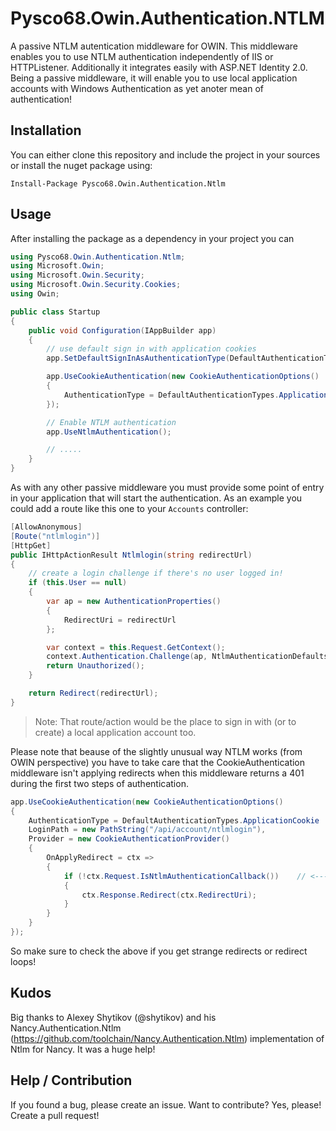 # Pysco68.Owin.Authentication.NTLM

A passive NTLM autentication middleware for OWIN. This middleware enables you to use NTLM authentication independently of IIS or HTTPListener. Additionally it integrates easily with ASP.NET Identity 2.0. Being a passive middleware, it will enable you to use local application accounts with Windows Authentication as yet anoter mean of authentication!

## Installation

You can either clone this repository and include the project in your sources or install the nuget package using:

```
Install-Package Pysco68.Owin.Authentication.Ntlm 
```

## Usage

After installing the package as a dependency in your project you can

```C#
using Pysco68.Owin.Authentication.Ntlm;
using Microsoft.Owin;
using Microsoft.Owin.Security;
using Microsoft.Owin.Security.Cookies;
using Owin;

public class Startup
{
	public void Configuration(IAppBuilder app)
	{
		// use default sign in with application cookies
		app.SetDefaultSignInAsAuthenticationType(DefaultAuthenticationTypes.ApplicationCookie);

		app.UseCookieAuthentication(new CookieAuthenticationOptions()
		{
			AuthenticationType = DefaultAuthenticationTypes.ApplicationCookie                
		});

		// Enable NTLM authentication
		app.UseNtlmAuthentication();

		// .....
	}
}
```

As with any other passive middleware you must provide some point of entry in your application that will start the authentication. As an example you could add a route like this one to your `Accounts` controller:

```C#
[AllowAnonymous]
[Route("ntlmlogin")]
[HttpGet]
public IHttpActionResult Ntlmlogin(string redirectUrl)
{
    // create a login challenge if there's no user logged in!
    if (this.User == null)
    {
        var ap = new AuthenticationProperties()
        {
            RedirectUri = redirectUrl
        };

        var context = this.Request.GetContext();
        context.Authentication.Challenge(ap, NtlmAuthenticationDefaults.AuthenticationType);
        return Unauthorized();
    }

    return Redirect(redirectUrl);
}
```

> Note: That route/action would be the place to sign in with (or to create) a local application account too.


Please note that beause of the slightly unusual way NTLM works (from OWIN perspective) you have to take care
that the CookieAuthentication middleware isn't applying redirects when this middleware returns a 401 during the
first two steps of authentication.

```C#
app.UseCookieAuthentication(new CookieAuthenticationOptions()
{
	AuthenticationType = DefaultAuthenticationTypes.ApplicationCookie 
	LoginPath = new PathString("/api/account/ntlmlogin"),
	Provider = new CookieAuthenticationProvider()
	{
		OnApplyRedirect = ctx =>
		{
			if (!ctx.Request.IsNtlmAuthenticationCallback())    // <------
			{
				ctx.Response.Redirect(ctx.RedirectUri);
			}
		}
	}
});            
```

So make sure to check the above if you get strange redirects or redirect loops!

## Kudos

Big thanks to Alexey Shytikov (@shytikov) and his Nancy.Authentication.Ntlm (https://github.com/toolchain/Nancy.Authentication.Ntlm) implementation of Ntlm for Nancy. 
It was a huge help!

## Help / Contribution

If you found a bug, please create an issue. Want to contribute? Yes, please! Create a pull request!